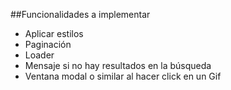##Funcionalidades a implementar

- Aplicar estilos
- Paginación
- Loader
- Mensaje si no hay resultados en la búsqueda
- Ventana modal o similar al hacer click en un Gif
